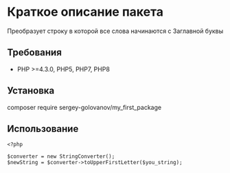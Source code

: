# Краткое описание пакета

Преобразует строку в которой все слова начинаются с Заглавной буквы

## Требования
- PHP >=4.3.0, PHP5, PHP7, PHP8

## Установка
composer require sergey-golovanov/my_first_package

## Использование
```
<?php

$converter = new StringConverter();
$newString = $converter->toUpperFirstLetter($you_string);

```